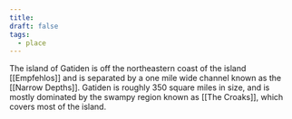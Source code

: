 ```yaml
---
title: 
draft: false
tags:
  - place
---
```

The island of Gatiden is off the northeastern coast of the island [[Empfehlos]] and is separated by a one mile wide channel known as the [[Narrow Depths]]. Gatiden is roughly 350 square miles in size, and is mostly dominated by the swampy region known as [[The Croaks]], which covers most of the island.